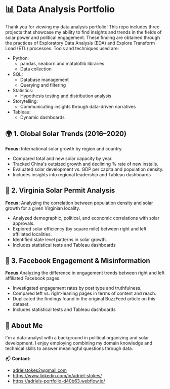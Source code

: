 # 📊 Data Analysis Portfolio

Thank you for viewing my data analysis portfolio! This repo includes three projects that showcase my ability to find insights and trends in the fields of solar power and political engagement. These finding are obtained through the practices of Exploratory Data Analysis (EDA) and Explore Transform Load (ETL) processes. Tools and techniques used are:

- Python:
    - pandas, seaborn and matplotlib libraries
    - Data collection
- SQL:
    - Database management
    - Querying and filtering
- Statistics:
    - Hypothesis testing and distribution analysis
- Storytelling:
    - Communicating insights through data-driven narratives
- Tableau:
    - Dynamic dashboards

## 🌍 1. Global Solar Trends (2016–2020)
**Focus:** International solar growth by region and country.
- Compared total and new solar capacity by year.
- Tracked China's outsized growth and declining % rate of new installs.
- Evaluated solar development vs. GDP per capita and population density.
- Includes insights into regional leadership and Tableau dashboards

## 🔆 2. Virginia Solar Permit Analysis
**Focus:** Analyzing the correlation between population density and solar growth for a given Virginian locality.
- Analyzed demographic, political, and economic correlations with solar approvals.
- Explored solar efficiency (by square mile) between right and left affiliated localities.
- Identified state level patterns in solar growth.
- Includes statistical tests and Tableau dashboards

## 📰 3. Facebook Engagement & Misinformation
**Focus** Analyzing the difference in engagement trends between right and left affiliated Facebook pages.
- Investigated engagement rates by post type and truthfulness.
- Compared left vs. right-leaning pages in terms of content and reach.
- Duplicated the findings found in the original BuzzFeed article on this dataset.
- Includes statistical tests and Tableau dashboards

## 📎 About Me
I'm a data-analyst with a background in political organizing and solar development. I enjoy employing combining my domain knowledge and technical skills to answer meaningful questions through data.

📬 **Contact:**
- adrielstokes2@gmail.com
- https://www.linkedin.com/in/adriel-stokes/
- https://adriels-portfolio-d40b63.webflow.io/

